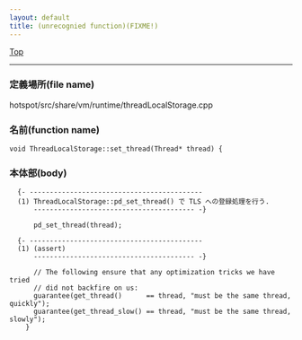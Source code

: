 ```yaml
---
layout: default
title: (unrecognied function)(FIXME!)
---
```

[Top](../index.html)

--- 
### 定義場所(file name)
hotspot/src/share/vm/runtime/threadLocalStorage.cpp

### 名前(function name)
```
void ThreadLocalStorage::set_thread(Thread* thread) {
```

### 本体部(body)
```
  {- -------------------------------------------
  (1) ThreadLocalStorage::pd_set_thread() で TLS への登録処理を行う.
      ---------------------------------------- -}

	  pd_set_thread(thread);
	
  {- -------------------------------------------
  (1) (assert)
      ---------------------------------------- -}

	  // The following ensure that any optimization tricks we have tried
	  // did not backfire on us:
	  guarantee(get_thread()      == thread, "must be the same thread, quickly");
	  guarantee(get_thread_slow() == thread, "must be the same thread, slowly");
	}
	
```


